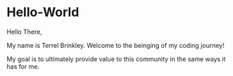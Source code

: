 # Hello-World

Hello There,

My name is Terrel Brinkley. Welcome to the beinging of my coding journey!

My goal is to ultimately provide value to this community in the same ways it has for me.
